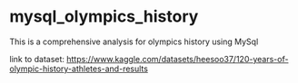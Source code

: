 # mysql_olympics_history
This is a comprehensive analysis for olympics history using MySql

link to dataset: https://www.kaggle.com/datasets/heesoo37/120-years-of-olympic-history-athletes-and-results
